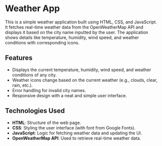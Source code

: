 # Weather App

This is a simple weather application built using HTML, CSS, and JavaScript. It fetches real-time weather data from the OpenWeatherMap API and displays it based on the city name inputted by the user. The application shows details like temperature, humidity, wind speed, and weather conditions with corresponding icons.

## Features

- Displays the current temperature, humidity, wind speed, and weather conditions of any city.
- Weather icons change based on the current weather (e.g., clouds, clear, rain, etc.).
- Error handling for invalid city names.
- Responsive design with a neat and simple user interface.

## Technologies Used

- **HTML**: Structure of the web page.
- **CSS**: Styling the user interface (with font from Google Fonts).
- **JavaScript**: Logic for fetching weather data and updating the UI.
- **OpenWeatherMap API**: Used to retrieve real-time weather data.


  

